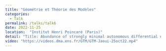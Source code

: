 ```yaml
---
title: "Géométrie et Théorie des Modèles"
categories:
  - Talk
permalink: /talks/talk6
date: 2022-11-25
location:  "Institut Henri Poincaré (Paris)"
detail: "Title: Abundance of strongly minimal autonomous differential equations"
video: "https://videos.dma.ens.fr/GTM/GTM-Jaoui-25oct22.mp4"
---
```


